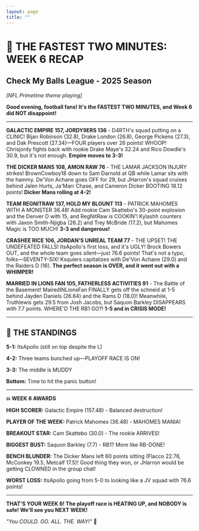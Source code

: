 ```yaml
---
layout: page
title: ""
---
```


# 🏈 THE FASTEST TWO MINUTES: WEEK 6 RECAP
## Check My Balls League - 2025 Season

*[NFL Primetime theme playing]*

**Good evening, football fans! It's the FASTEST TWO MINUTES, and Week 6 did NOT disappoint!**

---

**GALACTIC EMPIRE 157, JORDY9ERS 136** - D4RTH's squad putting on a CLINIC! Bijan Robinson (32.8), Drake London (26.8), George Pickens (27.3), and Dak Prescott (27.34)—FOUR players over 26 points! WHOOP! Chrisjordy fights back with rookie Drake Maye's 32.24 and Rico Dowdle's 30.9, but it's not enough. **Empire moves to 3-3!**

**THE DICKER MANS 108, AMON RAW 76** - THE LAMAR JACKSON INJURY strikes! BrownCowboy18 down to Sam Darnold at QB while Lamar sits with the hammy. De'Von Achane goes OFF for 29, but JHarron's squad cruises behind Jalen Hurts, Ja'Marr Chase, and Cameron Dicker BOOTING 18.12 points! **Dicker Mans rolling at 4-2!**

**TEAM REGNITRAW 137, HOLD MY BLOUNT 113** - PATRICK MAHOMES WITH A MONSTER 36.48! Add rookie Cam Skattebo's 30-point explosion and the Denver D with 15, and RegNitRaw is COOKIN'! Kylashh counters with Jaxon Smith-Njigba (26.2) and Trey McBride (17.2), but Mahomes Magic is TOO MUCH! **3-3 and dangerous!**

**CRASHEE RICE 106, JORDAN'S UNREAL TEAM 77** - THE UPSET! THE UNDEFEATED FALLS! ItsApollo's first loss, and it's UGLY! Brock Bowers OUT, and the whole team goes silent—just 76.6 points! That's not a typo, folks—SEVENTY-SIX! Ksquiers capitalizes with De'Von Achane (29.0) and the Raiders D (16). **The perfect season is OVER, and it went out with a WHIMPER!**

**MARRIED IN LIONS FAN 105, FATHERLESS ACTIVITIES 91** - The Battle of the Basement! MairedINLionsFan FINALLY gets off the schneid at 1-5 behind Jayden Daniels (26.64) and the Rams D (18.0)! Meanwhile, Truthlewis gets
29.5 from Josh Jacobs, but Saquon
Barkley DISAPPEARS with 7.7 points.
WHERE'D THE RB1 GO?! **1-5 and in CRISIS
MODE!**

---

## 🎯 THE STANDINGS

**5-1:** ItsApollo (still on top despite the L)

**4-2:** Three teams bunched up—PLAYOFF RACE IS ON!

**3-3:** The middle is MUDDY

**Bottom:** Time to hit the panic button!

---

**💥 WEEK 6 AWARDS**

**HIGH SCORER:** Galactic Empire (157.48) - Balanced destruction!

**PLAYER OF THE WEEK:** Patrick Mahomes (36.48) - MAHOMES MANIA!

**BREAKOUT STAR:** Cam Skattebo (30.0) - The rookie ARRIVES!

**BIGGEST BUST:** Saquon Barkley (7.7) - RB1? More like RB-DONE!

**BENCH BLUNDER:** The Dicker Mans left 60 points sitting (Flacco 22.76, McConkey 19.5, Metcalf 17.5)! Good thing they won, or JHarron would be getting CLOWNED in the group chat!

**WORST LOSS:** ItsApollo going from 5-0 to looking like a JV squad with 76.6 points!

---

**THAT'S YOUR WEEK 6! The playoff race is HEATING UP, and NOBODY is safe! We'll see you NEXT WEEK!**

*"You COULD. GO. ALL. THE. WAY!"* 🏈
